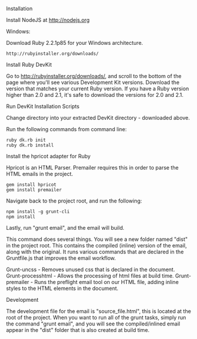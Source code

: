 Installation

Install NodeJS at http://nodejs.org

Windows:

Download Ruby 2.2.1p85 for your Windows architecture.

    http://rubyinstaller.org/downloads/

Install Ruby DevKit

Go to http://rubyinstaller.org/downloads/, and scroll to the bottom of the page where you'll see various
Development Kit versions. Download the version that matches your current Ruby version. If you have a
Ruby version higher than 2.0 and 2.1, it's safe to download the versions for 2.0 and 2.1.

Run DevKit Installation Scripts

Change directory into your extracted DevKit directory - downloaded above.

Run the following commands from command line:

    ruby dk.rb init
    ruby dk.rb install
    
Install the hpricot adapter for Ruby 

Hpricot is an HTML Parser. Premailer requires this in order to parse the HTML emails in the project.

    gem install hpricot
    gem install premailer
    

Navigate back to the project root, and run the following:

    npm install -g grunt-cli
    npm install

Lastly, run "grunt email", and the email will build.

This command does several things. You will see a new folder named "dist" in the project root. This contains the compiled (inline) version of
the email, along with the original. It runs various commands that are declared in the Gruntfile.js that
improves the email workflow.

Grunt-uncss - Removes unused css that is declared in the document.
Grunt-processhtml - Allows the processing of html files at build time.
Grunt-premailer - Runs the preflight email tool on our HTML file, adding inline styles to the HTML elements in the document.

Development

The development file for the email is "source_file.html", this is located at the root of the project. When you want to run all of the grunt tasks, simply run the command "grunt email", and you will see the compiled/inlined email appear in the "dist" folder that is also created at build time.
